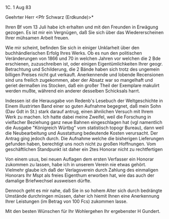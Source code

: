  1C. 1 Aug 83

Geehrter Herr <Pfr Schwarz (Erdkunde)>*

Ihren Bf vom 13 Juli habe ich erhalten und mit den Freunden in Erwägung gezogen. Es ist mir ein Vergnügen, daß Sie sich über das Wiedererscheinen Ihrer mühsamen Arbeit freuen.

Wie mir scheint, befinden Sie sich in einiger Unklarheit über den buchhändlerischen Erfolg Ihres Werks. Ob es nun den politischen Veränderungen von <der Sommer> 1866 und 70 in welchen Jahren vor welchen die 2 Bde erschienen, zuzuschreiben ist, oder einigen Eigentümlichkeiten Ihrer geogr. Betrachtung und Schilderung, die 2 Bände haben sich trotz des ungemein billigen Preises nicht gut verkauft. Anerkennende und lobende Recensionen sind uns freilich zugekommen, aber der Absatz war so mangelhaft und geriet dermaßen ins Stocken, daß ein großer Theil der Exemplare makulirt werden mußte, während ein anderer desselben Schicksals harrt.

Indessen ist die Herausgabe von Redenb's Lesebuch der Weltgeschichte in Einem illustrirten Band einer so guten Aufnahme begegnet, daß mein Sohn (Dav Gdt in St.) stark darauf antrug, einen ähnlichen Versuch mit Ihrem Werk zu machen. Ich hatte dabei meine Zweifel, weil die Forschung in vielfacher Beziehung ganz neue Bahnen eingeschlagen hat (vgl namentlich die Ausgabe "Königreich Würtbg" vom statistisch topogr Bureau), dann weil die Neubearbeitung und Ausstattung bedeutende Kosten verursacht. Der Antrag ging jedoch durch. Die Aufnahme welche die bisherigen Lieferungen gefunden haben, berechtigt uns noch nicht zu großen Hoffnungen. Vom geschäftlichen Standpunkt ist daher ein 2tes Honorar nicht zu rechtfertigen

Von einem usus, bei neuen Auflagen dem ersten Verfasser ein Honorar zukommen zu lassen, habe ich in unserem Verein nie etwas gehört. Vielmehr glaube ich daß der Verlagsverein durch Zahlung des einmaligen Honorars Ihr Mspt als freies Eigenthum erworben hat, wie das auch der damalige Briefwechsel ausweisen dürfte.

Dennoch geht es mir nahe, daß Sie in so hohem Alter sich durch bedrängte Umstände durchringen müssen, daher ich hiemit Ihnen eine Anerkennung Ihrer Leistungen (im Betrag von 100 Fcs) zukommen lasse.

Mit den besten Wünschen für Ihr Wohlergehen
 Ihr ergebenster
 H Gundert.
